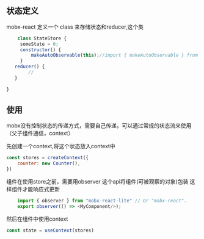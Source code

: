 ## 状态定义
mobx-react 定义一个 class 来存储状态和reducer,这个类
```javascript
    class StateStore {
     someState = 0;
     constructor() {
         makeAutoObservable(this);//import { makeAutoObservable } from "mobx";
     }
   reducer() {
        // 
   }
 
}
```


 ## 使用
 mobx没有控制状态的传递方式，需要自己传递，可以通过常规的状态流来使用（父子组件通信，context）

先创建一个context,将这个状态放入context中
``` javascript
const stores = createContext({
    counter: new Counter(),
})
```
组件在使用store之前，需要用observer 这个api将组件(可被观察的对象)包装
这样组件才能响应式更新
```javascript
    import { observer } from "mobx-react-lite" // Or "mobx-react".
    export observer(() => <MyComponent/>);
```

然后在组件中使用context
```javascript
const state = useContext(stores)
```

